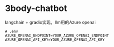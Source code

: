 # 3body-chatbot
langchain + gradio实现，llm用的Azure openai

```
# .env
AZURE_OPENAI_ENDPOINT=YOUR_AZURE_OPENAI_ENDPOINT
AZURE_OPENAI_API_KEY=YOUR_AZURE_OPENAI_API_KEY
```
